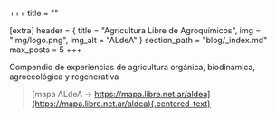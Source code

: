 +++
title = ""

[extra]
header = { title = "Agricultura Libre de Agroquímicos", img = "img/logo.png", img_alt = "ALdeA" }
section_path = "blog/_index.md"
max_posts = 5
+++

Compendio de experiencias de agricultura orgánica, biodinámica, agroecológica y regenerativa

> [mapa ALdeA -> https://mapa.libre.net.ar/aldea](https://mapa.libre.net.ar/aldea){.centered-text}
